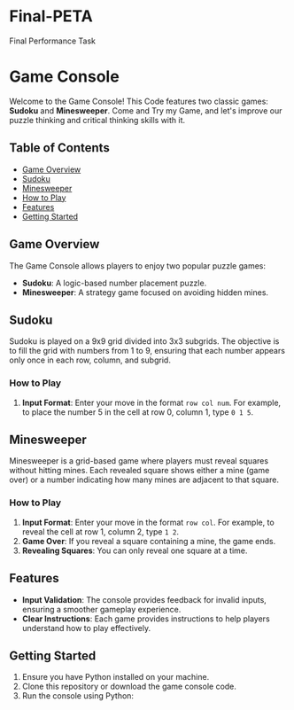 # Final-PETA
Final Performance Task

# Game Console

Welcome to the Game Console! This Code features two classic games: **Sudoku** and **Minesweeper**. Come and Try my Game, and let's improve our puzzle thinking and critical thinking skills with it.

## Table of Contents

- [Game Overview](#game-overview)
- [Sudoku](#sudoku)
- [Minesweeper](#minesweeper)
- [How to Play](#how-to-play)
- [Features](#features)
- [Getting Started](#getting-started)

## Game Overview

The Game Console allows players to enjoy two popular puzzle games:

- **Sudoku**: A logic-based number placement puzzle.
- **Minesweeper**: A strategy game focused on avoiding hidden mines.

## Sudoku

Sudoku is played on a 9x9 grid divided into 3x3 subgrids. The objective is to fill the grid with numbers from 1 to 9, ensuring that each number appears only once in each row, column, and subgrid.

### How to Play

1. **Input Format**: Enter your move in the format `row col num`. For example, to place the number 5 in the cell at row 0, column 1, type `0 1 5`.

## Minesweeper

Minesweeper is a grid-based game where players must reveal squares without hitting mines. Each revealed square shows either a mine (game over) or a number indicating how many mines are adjacent to that square.

### How to Play

1. **Input Format**: Enter your move in the format `row col`. For example, to reveal the cell at row 1, column 2, type `1 2`.
2. **Game Over**: If you reveal a square containing a mine, the game ends.
3. **Revealing Squares**: You can only reveal one square at a time.

## Features

- **Input Validation**: The console provides feedback for invalid inputs, ensuring a smoother gameplay experience.
- **Clear Instructions**: Each game provides instructions to help players understand how to play effectively.

## Getting Started

1. Ensure you have Python installed on your machine.
2. Clone this repository or download the game console code.
3. Run the console using Python:
